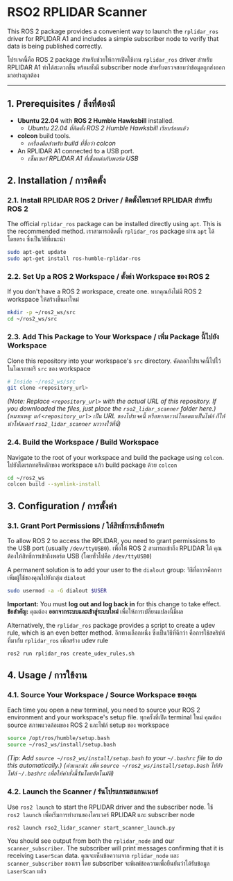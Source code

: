 # RSO2 RPLIDAR Scanner

This ROS 2 package provides a convenient way to launch the `rplidar_ros` driver for RPLIDAR A1 and includes a simple subscriber node to verify that data is being published correctly.

โปรเจคนี้คือ ROS 2 package สำหรับช่วยให้การเปิดใช้งาน `rplidar_ros` driver สำหรับ RPLIDAR A1 ทำได้สะดวกขึ้น พร้อมทั้งมี subscriber node สำหรับตรวจสอบว่าข้อมูลถูกส่งออกมาอย่างถูกต้อง

---

## 1. Prerequisites / สิ่งที่ต้องมี

*   **Ubuntu 22.04** with **ROS 2 Humble Hawksbill** installed.
    *   *Ubuntu 22.04 ที่ติดตั้ง ROS 2 Humble Hawksbill เรียบร้อยแล้ว*
*   **colcon** build tools.
    *   *เครื่องมือสำหรับ build ที่ชื่อว่า colcon*
*   An RPLIDAR A1 connected to a USB port.
    *   *เซ็นเซอร์ RPLIDAR A1 ที่เชื่อมต่อกับพอร์ต USB*

## 2. Installation / การติดตั้ง

### 2.1. Install RPLIDAR ROS 2 Driver / ติดตั้งไดรเวอร์ RPLIDAR สำหรับ ROS 2

The official `rplidar_ros` package can be installed directly using `apt`. This is the recommended method.
เราสามารถติดตั้ง `rplidar_ros` package ผ่าน `apt` ได้โดยตรง ซึ่งเป็นวิธีที่แนะนำ

```bash
sudo apt-get update
sudo apt-get install ros-humble-rplidar-ros
```

### 2.2. Set Up a ROS 2 Workspace / ตั้งค่า Workspace ของ ROS 2

If you don't have a ROS 2 workspace, create one.
หากคุณยังไม่มี ROS 2 workspace ให้สร้างขึ้นมาใหม่

```bash
mkdir -p ~/ros2_ws/src
cd ~/ros2_ws/src
```

### 2.3. Add This Package to Your Workspace / เพิ่ม Package นี้ไปยัง Workspace

Clone this repository into your workspace's `src` directory.
คัดลอกโปรเจคนี้ไปไว้ในไดเรกทอรี `src` ของ workspace

```bash
# Inside ~/ros2_ws/src
git clone <repository_url>
```
*(Note: Replace `<repository_url>` with the actual URL of this repository. If you downloaded the files, just place the `rso2_lidar_scanner` folder here.)*
*(หมายเหตุ: แก้ `<repository_url>` เป็น URL ของโปรเจคนี้ หรือหากดาวน์โหลดมาเป็นไฟล์ ก็ให้นำโฟลเดอร์ `rso2_lidar_scanner` มาวางไว้ที่นี่)*

### 2.4. Build the Workspace / Build Workspace

Navigate to the root of your workspace and build the package using `colcon`.
ไปยังไดเรกทอรีหลักของ workspace แล้ว build package ด้วย `colcon`

```bash
cd ~/ros2_ws
colcon build --symlink-install
```

## 3. Configuration / การตั้งค่า

### 3.1. Grant Port Permissions / ให้สิทธิ์การเข้าถึงพอร์ท

To allow ROS 2 to access the RPLIDAR, you need to grant permissions to the USB port (usually `/dev/ttyUSB0`).
เพื่อให้ ROS 2 สามารถเข้าถึง RPLIDAR ได้ คุณต้องให้สิทธิ์การเข้าถึงพอร์ต USB (โดยทั่วไปคือ `/dev/ttyUSB0`)

A permanent solution is to add your user to the `dialout` group:
วิธีที่ถาวรคือการเพิ่มผู้ใช้ของคุณไปยังกลุ่ม `dialout`

```bash
sudo usermod -a -G dialout $USER
```
**Important:** You must **log out and log back in** for this change to take effect.
**ข้อสำคัญ:** คุณต้อง **ออกจากระบบและเข้าสู่ระบบใหม่** เพื่อให้การเปลี่ยนแปลงนี้มีผล

Alternatively, the `rplidar_ros` package provides a script to create a udev rule, which is an even better method.
อีกทางเลือกหนึ่ง ซึ่งเป็นวิธีที่ดีกว่า คือการใช้สคริปต์ที่มากับ `rplidar_ros` เพื่อสร้าง udev rule

```bash
ros2 run rplidar_ros create_udev_rules.sh
```

## 4. Usage / การใช้งาน

### 4.1. Source Your Workspace / Source Workspace ของคุณ

Each time you open a new terminal, you need to source your ROS 2 environment and your workspace's setup file.
ทุกครั้งที่เปิด terminal ใหม่ คุณต้อง source สภาพแวดล้อมของ ROS 2 และไฟล์ setup ของ workspace

```bash
source /opt/ros/humble/setup.bash
source ~/ros2_ws/install/setup.bash
```
*(Tip: Add `source ~/ros2_ws/install/setup.bash` to your `~/.bashrc` file to do this automatically.)*
*(คำแนะนำ: เพิ่ม `source ~/ros2_ws/install/setup.bash` ไปยังไฟล์ `~/.bashrc` เพื่อให้คำสั่งนี้รันโดยอัตโนมัติ)*

### 4.2. Launch the Scanner / รันโปรแกรมสแกนเนอร์

Use `ros2 launch` to start the RPLIDAR driver and the subscriber node.
ใช้ `ros2 launch` เพื่อเริ่มการทำงานของไดรเวอร์ RPLIDAR และ subscriber node

```bash
ros2 launch rso2_lidar_scanner start_scanner_launch.py
```

You should see output from both the `rplidar_node` and our `scanner_subscriber`. The subscriber will print messages confirming that it is receiving `LaserScan` data.
คุณจะเห็นข้อความจาก `rplidar_node` และ `scanner_subscriber` ของเรา โดย subscriber จะพิมพ์ข้อความเพื่อยืนยันว่าได้รับข้อมูล `LaserScan` แล้ว